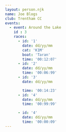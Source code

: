 ```yaml
---
layout: person.njk
name: Joe Blogs
club: Trentham CC
events:
  - event: Around the Lake
    id : 3
    races:
      - id: '1'
        date: dd/yy/mm
        cat: 'K1M'
        boat: 'Taran'
        time: '00:12:07'
      - id: '2'
        date: dd/yy/mm
        time: '00:06:99'
      - id: '3'
        date: dd/yy/mm

        time: '00:14:23'
      - id: '4'
        date: dd/yy/mm
        time: '00:99:99'

      - id: '4'
        date: dd/yy/mm
        time: '00:00:09'
---
```

